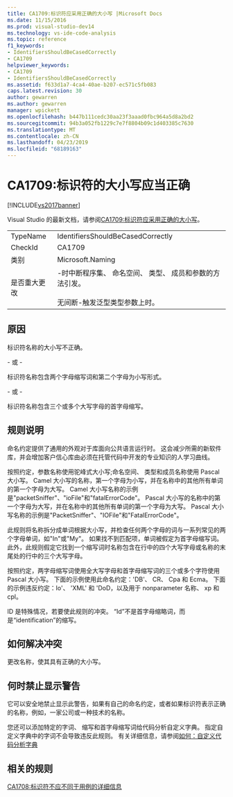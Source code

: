 ```yaml
---
title: CA1709:标识符应采用正确的大小写 |Microsoft Docs
ms.date: 11/15/2016
ms.prod: visual-studio-dev14
ms.technology: vs-ide-code-analysis
ms.topic: reference
f1_keywords:
- IdentifiersShouldBeCasedCorrectly
- CA1709
helpviewer_keywords:
- CA1709
- IdentifiersShouldBeCasedCorrectly
ms.assetid: f633d1a7-4ca4-40ae-b207-ec571c5fb083
caps.latest.revision: 30
author: gewarren
ms.author: gewarren
manager: wpickett
ms.openlocfilehash: b447b111cedc30aa23f3aaad0fbc964a5d8a2bd2
ms.sourcegitcommit: 94b3a052fb1229c7e7f8804b09c1d403385c7630
ms.translationtype: MT
ms.contentlocale: zh-CN
ms.lasthandoff: 04/23/2019
ms.locfileid: "68189163"
---
```

# <a name="ca1709-identifiers-should-be-cased-correctly"></a>CA1709:标识符的大小写应当正确
[!INCLUDE[vs2017banner](../includes/vs2017banner.md)]

Visual Studio 的最新文档，请参阅[CA1709:标识符应采用正确的大小写](https://docs.microsoft.com/visualstudio/code-quality/ca1709-identifiers-should-be-cased-correctly)。  
  
|||  
|-|-|  
|TypeName|IdentifiersShouldBeCasedCorrectly|  
|CheckId|CA1709|  
|类别|Microsoft.Naming|  
|是否重大更改|-时中断程序集、 命名空间、 类型、 成员和参数的方法引发。<br /><br /> 无间断-触发泛型类型参数上时。|  
  
## <a name="cause"></a>原因  
 标识符名称的大小写不正确。  
  
 \- 或 -  
  
 标识符名称包含两个字母缩写词和第二个字母为小写形式。  
  
 \- 或 -  
  
 标识符名称包含三个或多个大写字母的首字母缩写。  
  
## <a name="rule-description"></a>规则说明  
 命名约定提供了通用的外观对于库面向公共语言运行时。 这会减少所需的新软件库，并会增加客户信心库由必须在托管代码中开发的专业知识的人学习曲线。  
  
 按照约定，参数名称使用驼峰式大小写;命名空间、 类型和成员名称使用 Pascal 大小写。 Camel 大小写的名称，第一个字母为小写，并在名称中的其他所有单词的第一个字母为大写。 Camel 大小写名称的示例是"packetSniffer"、"ioFile"和"fatalErrorCode"。 Pascal 大小写的名称中的第一个字母为大写，并在名称中的其他所有单词的第一个字母为大写。 Pascal 大小写名称的示例是"PacketSniffer"、"IOFile"和"FatalErrorCode"。  
  
 此规则将名称拆分成单词根据大小写，并检查任何两个字母的词与一系列常见的两个字母单词，如"In"或"My"。 如果找不到匹配项，单词被假定为首字母缩写词。 此外，此规则假定它找到一个缩写词时名称包含在行中的四个大写字母或名称的末尾处的行中的三个大写字母。  
  
 按照约定，两字母缩写词使用全大写字母和首字母缩写词的三个或多个字符使用 Pascal 大小写。 下面的示例使用此命名约定：'DB'、 CR、 Cpa 和 Ecma。 下面的示例违反约定：Io'、 'XML' 和 'DoD，以及用于 nonparameter 名称、 xp 和 cpl。  
  
 ID 是特殊情况，若要使此规则的冲突。 “Id”不是首字母缩略词，而是“identification”的缩写。  
  
## <a name="how-to-fix-violations"></a>如何解决冲突  
 更改名称，使其具有正确的大小写。  
  
## <a name="when-to-suppress-warnings"></a>何时禁止显示警告  
 它可以安全地禁止显示此警告，如果有自己的命名约定，或者如果标识符表示正确的名称，例如，一家公司或一种技术的名称。  
  
 您还可以添加特定的字词、 缩写和首字母缩写词给代码分析自定义字典。 指定自定义字典中的字词不会导致违反此规则。 有关详细信息，请参阅[如何：自定义代码分析字典](../code-quality/how-to-customize-the-code-analysis-dictionary.md)  
  
## <a name="related-rules"></a>相关的规则  
 [CA1708:标识符不应不同于用例的详细信息](../code-quality/ca1708-identifiers-should-differ-by-more-than-case.md)
